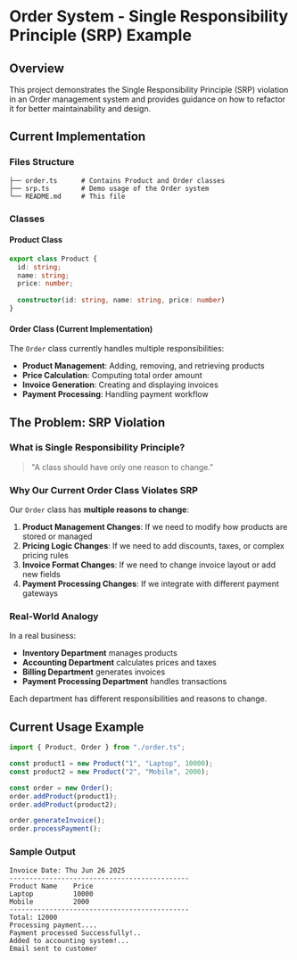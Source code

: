 # Order System - Single Responsibility Principle (SRP) Example

## Overview

This project demonstrates the Single Responsibility Principle (SRP) violation in an Order management system and provides guidance on how to refactor it for better maintainability and design.

## Current Implementation

### Files Structure
```
├── order.ts      # Contains Product and Order classes
├── srp.ts        # Demo usage of the Order system
└── README.md     # This file
```

### Classes

#### Product Class
```typescript
export class Product {
  id: string;
  name: string;
  price: number;
  
  constructor(id: string, name: string, price: number)
}
```

#### Order Class (Current Implementation)
The `Order` class currently handles multiple responsibilities:
- **Product Management**: Adding, removing, and retrieving products
- **Price Calculation**: Computing total order amount
- **Invoice Generation**: Creating and displaying invoices
- **Payment Processing**: Handling payment workflow

## The Problem: SRP Violation

### What is Single Responsibility Principle?
> "A class should have only one reason to change."

### Why Our Current Order Class Violates SRP

Our `Order` class has **multiple reasons to change**:

1. **Product Management Changes**: If we need to modify how products are stored or managed
2. **Pricing Logic Changes**: If we need to add discounts, taxes, or complex pricing rules
3. **Invoice Format Changes**: If we need to change invoice layout or add new fields
4. **Payment Processing Changes**: If we integrate with different payment gateways

### Real-World Analogy
In a real business:
- **Inventory Department** manages products
- **Accounting Department** calculates prices and taxes
- **Billing Department** generates invoices
- **Payment Processing Department** handles transactions

Each department has different responsibilities and reasons to change.

## Current Usage Example

```typescript
import { Product, Order } from "./order.ts";

const product1 = new Product("1", "Laptop", 10000);
const product2 = new Product("2", "Mobile", 2000);

const order = new Order();
order.addProduct(product1);
order.addProduct(product2);

order.generateInvoice();
order.processPayment();
```

### Sample Output
```
Invoice Date: Thu Jun 26 2025
---------------------------------------------
Product Name    Price
Laptop          10000
Mobile          2000
---------------------------------------------
Total: 12000
Processing payment....
Payment processed Successfully!..
Added to accounting system!...
Email sent to customer
```
